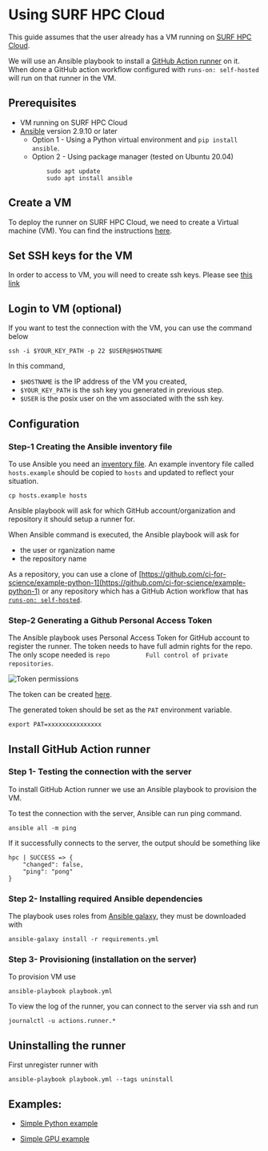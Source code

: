 # Using SURF HPC Cloud

This guide assumes that the user already has a VM running on [SURF HPC Cloud](https://www.surf.nl/en/hpc-cloud-your-flexible-compute-infrastructure).

We will use an Ansible playbook to install a [GitHub Action runner](https://help.github.com/en/actions/hosting-your-own-runners) on it. When done a GitHub action workflow configured with `runs-on: self-hosted` will run on that runner in the VM.

## Prerequisites

* VM running on SURF HPC Cloud
* [Ansible](https://docs.ansible.com/ansible/latest/installation_guide/intro_installation.html) version 2.9.10 or later
  * Option 1 - Using a Python virtual environment and
    `pip install ansible`.
  * Option 2 - Using package manager (tested on Ubuntu 20.04)
    ```shell
        sudo apt update
        sudo apt install ansible
    ```

## Create a VM

To deploy the runner on SURF HPC Cloud, we need to create a Virtual machine (VM).
You can find the instructions [here](https://doc.hpccloud.surfsara.nl/).

## Set SSH keys for the VM

In order to access to VM, you will need to create ssh keys. Please see [this link](https://doc.hpccloud.surfsara.nl/SSHkey)

## Login to VM (optional)

If you want to test the connection with the VM, you can use the command below

```shell
ssh -i $YOUR_KEY_PATH -p 22 $USER@$HOSTNAME
```

In this command,

- `$HOSTNAME` is the IP address of the VM you created,
- `$YOUR_KEY_PATH` is the ssh key you generated in previous step.
- `$USER` is the posix user on the vm associated with the ssh key.

## Configuration

### Step-1 Creating the Ansible inventory file

To use Ansible you need an [inventory file](https://docs.ansible.com/ansible/latest/user_guide/intro_inventory.html). An example inventory file called `hosts.example` should be copied to `hosts` and updated to reflect your situation.

```shell
cp hosts.example hosts
```

Ansible playbook will ask for which GitHub account/organization and repository it should setup a runner for.

When Ansible command is executed, the Ansible playbook will ask for

- the user or rganization name
- the repository name

As a repository, you can use a clone of [https://github.com/ci-for-science/example-python-1](https://github.com/ci-for-science/example-python-1) or any repository which has a GitHub Action workflow that has [`runs-on: self-hosted`](https://github.com/ci-for-science/example-python-1/blob/4dea9c4f32a9bfcfcf166eb631c7aed3b2097d6c/.github/workflows/ci.yml#L15).

### Step-2 Generating a Github Personal Access Token

The Ansible playbook uses Personal Access Token for GitHub account to register the runner.
The token needs to have full admin rights for the repo. The only scope needed is `repo          Full control of private repositories`.

![Token permissions](/images/token_permissions.png)

The token can be created [here](https://github.com/settings/tokens).

The generated token should be set as the `PAT` environment variable.

```shell
export PAT=xxxxxxxxxxxxxxx
```

## Install GitHub Action runner

### Step 1- Testing the connection with the server
To install GitHub Action runner we use an Ansible playbook to provision the VM.

To test the connection with the server, Ansible can run ping command.

```shell
ansible all -m ping
```

If it successfully connects to the server, the output should be something like

```shell
hpc | SUCCESS => {
    "changed": false,
    "ping": "pong"
}
```

### Step 2- Installing required Ansible dependencies

The playbook uses roles from [Ansible galaxy](https://galaxy.ansible.com/), they must be downloaded with

```shell
ansible-galaxy install -r requirements.yml
```

### Step 3- Provisioning (installation on the server)

To provision VM use

```shell
ansible-playbook playbook.yml
```

To view the log of the runner, you can connect to the server via ssh and run

```shell
journalctl -u actions.runner.*
```

## Uninstalling the runner

First unregister runner with

```shell
ansible-playbook playbook.yml --tags uninstall
```

## Examples:

- [Simple Python example](https://github.com/ci-for-science/example-python-1)

- [Simple GPU example](https://github.com/ci-for-science/example-gpu-houston)
